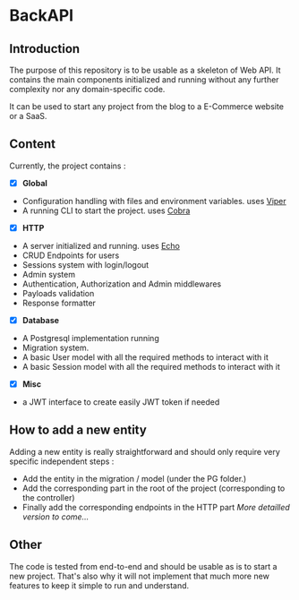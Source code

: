 # BackAPI

## Introduction

The purpose of this repository is to be usable as a skeleton of Web API. It contains the main components initialized and running without any further complexity nor
any domain-specific code.

It can be used to start any project from the blog to a E-Commerce website or a SaaS.

## Content

Currently, the project contains :
- [x] **Global**
- Configuration handling with files and environment variables. uses [Viper](https://github.com/spf13/viper)
- A running CLI to start the project. uses [Cobra](https://github.com/spf13/cobra)
- [x] **HTTP**
- A server initialized and running. uses [Echo](https://github.com/labstack/echo)
- CRUD Endpoints for users
- Sessions system with login/logout
- Admin system
- Authentication, Authorization and Admin middlewares
- Payloads validation
- Response formatter
- [x] **Database**
- A Postgresql implementation running
- Migration system.
- A basic User model with all the required methods to interact with it
- A basic Session model with all the required methods to interact with it
- [x] **Misc**
- a JWT interface to create easily JWT token if needed

## How to add a new entity

Adding a new entity is really straightforward and should only require very specific independent steps : 
- Add the entity in the migration / model (under the PG folder.)
- Add the corresponding part in the root of the project (corresponding to the controller)
- Finally add the corresponding endpoints in the HTTP part
_More detailled version to come..._

## Other

The code is tested from end-to-end and should be usable as is to start a new project.
That's also why it will not implement that much more new features to keep it simple to run and understand.
